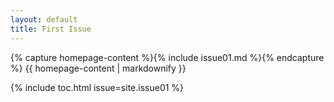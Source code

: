 ```yaml
---
layout: default
title: First Issue
---
```


{% capture homepage-content %}{% include issue01.md %}{% endcapture %}
{{ homepage-content | markdownify }}

{% include toc.html issue=site.issue01 %}